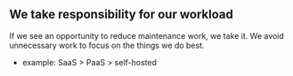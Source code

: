 ## We take responsibility for our workload

If we see an opportunity to reduce maintenance work, we take it. We avoid unnecessary work to focus on the things we do best.
- example: SaaS > PaaS > self-hosted
